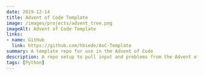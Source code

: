 ```yaml
---
date: 2019-12-14
title: Advent of Code Template
image: /images/projects/advent_tree.png
imageAlt: Advent of Code Template
links:
- name: GitHub
  link: https://github.com/hbiede/AoC-Template
summary: A template repo for use in the Advent of Code
description: A repo setup to pull input and problems from the Advent of Code website, as well as your completion stats if you are looking to compare time-to-completion statistics.
tags: [Python]
---
```

